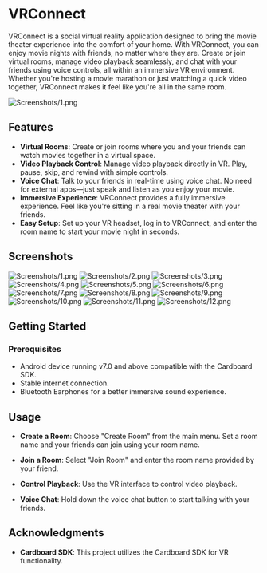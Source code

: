 # VRConnect

VRConnect is a social virtual reality application designed to bring the movie theater experience into the comfort of your home. With VRConnect, you can enjoy movie nights with friends, no matter where they are. Create or join virtual rooms, manage video playback seamlessly, and chat with your friends using voice controls, all within an immersive VR environment. Whether you're hosting a movie marathon or just watching a quick video together, VRConnect makes it feel like you're all in the same room.

![Screenshots/1.png](https://iili.io/dlK07oX.png)

## Features

- **Virtual Rooms**: Create or join rooms where you and your friends can watch movies together in a virtual space.
- **Video Playback Control**: Manage video playback directly in VR. Play, pause, skip, and rewind with simple controls.
- **Voice Chat**: Talk to your friends in real-time using voice chat. No need for external apps—just speak and listen as you enjoy your movie.
- **Immersive Experience**: VRConnect provides a fully immersive experience. Feel like you're sitting in a real movie theater with your friends.
- **Easy Setup**: Set up your VR headset, log in to VRConnect, and enter the room name to start your movie night in seconds.
  
## Screenshots
![Screenshots/1.png](https://github.com/judefernz12/VRConnect/blob/ff39460e12e5aef649ade4c34b48b0143f09f51d/Screenshots/1.png)
![Screenshots/2.png](https://github.com/judefernz12/VRConnect/blob/ff39460e12e5aef649ade4c34b48b0143f09f51d/Screenshots/2.png)
![Screenshots/3.png](https://github.com/judefernz12/VRConnect/blob/ff39460e12e5aef649ade4c34b48b0143f09f51d/Screenshots/3.png)
![Screenshots/4.png](https://github.com/judefernz12/VRConnect/blob/ff39460e12e5aef649ade4c34b48b0143f09f51d/Screenshots/4.png)
![Screenshots/5.png](https://github.com/judefernz12/VRConnect/blob/ff39460e12e5aef649ade4c34b48b0143f09f51d/Screenshots/5.png)
![Screenshots/6.png](https://github.com/judefernz12/VRConnect/blob/ff39460e12e5aef649ade4c34b48b0143f09f51d/Screenshots/6.png)
![Screenshots/7.png](https://github.com/judefernz12/VRConnect/blob/ff39460e12e5aef649ade4c34b48b0143f09f51d/Screenshots/7.png)
![Screenshots/8.png](https://github.com/judefernz12/VRConnect/blob/ff39460e12e5aef649ade4c34b48b0143f09f51d/Screenshots/8.png)
![Screenshots/9.png](https://github.com/judefernz12/VRConnect/blob/ff39460e12e5aef649ade4c34b48b0143f09f51d/Screenshots/9.png)
![Screenshots/10.png](https://github.com/judefernz12/VRConnect/blob/ff39460e12e5aef649ade4c34b48b0143f09f51d/Screenshots/10.png)
![Screenshots/11.png](https://github.com/judefernz12/VRConnect/blob/ff39460e12e5aef649ade4c34b48b0143f09f51d/Screenshots/11.png)
![Screenshots/12.png](https://github.com/judefernz12/VRConnect/blob/ff39460e12e5aef649ade4c34b48b0143f09f51d/Screenshots/12.png)

## Getting Started

### Prerequisites

- Android device running v7.0 and above compatible with the Cardboard SDK.
- Stable internet connection.
- Bluetooth Earphones for a better immersive sound experience.

## Usage

- **Create a Room**: Choose "Create Room" from the main menu. Set a room name and your friends can join using your room name.

- **Join a Room**: Select "Join Room" and enter the room name provided by your friend.

- **Control Playback**: Use the VR interface to control video playback.

- **Voice Chat**: Hold down the voice chat button to start talking with your friends.


## Acknowledgments

- **Cardboard SDK**: This project utilizes the Cardboard SDK for VR functionality.
